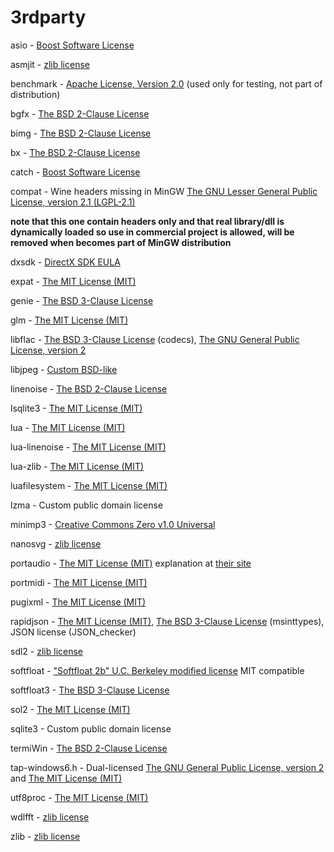 # **3rdparty** #

asio - [Boost Software License](http://www.boost.org/LICENSE_1_0.txt)

asmjit - [zlib license](http://opensource.org/licenses/Zlib)

benchmark - [Apache License, Version 2.0](http://opensource.org/licenses/Apache-2.0) (used only for testing, not part of distribution)

bgfx - [The BSD 2-Clause License](http://opensource.org/licenses/BSD-2-Clause)

bimg - [The BSD 2-Clause License](http://opensource.org/licenses/BSD-2-Clause)

bx - [The BSD 2-Clause License](http://opensource.org/licenses/BSD-2-Clause)

catch - [Boost Software License](http://www.boost.org/LICENSE_1_0.txt)

compat - Wine headers missing in MinGW [The GNU Lesser General Public License, version 2.1 (LGPL-2.1)](http://opensource.org/licenses/LGPL-2.1)

**note that this one contain headers only and that real library/dll is dynamically loaded so use in commercial project is allowed, will be removed when becomes part of MinGW distribution**

dxsdk - [DirectX SDK EULA](https://github.com/mamedev/mame/blob/master/3rdparty/dxsdk/Documentation/License%20Agreements/DirectX%20SDK%20EULA.txt)

expat - [The MIT License (MIT)](http://opensource.org/licenses/MIT)

genie - [The BSD 3-Clause License](http://opensource.org/licenses/BSD-3-Clause)

glm - [The MIT License (MIT)](http://opensource.org/licenses/MIT)

libflac - [The BSD 3-Clause License](http://opensource.org/licenses/BSD-3-Clause) (codecs), [The GNU General Public License, version 2](https://opensource.org/licenses/GPL-2.0)

libjpeg - [Custom BSD-like](https://github.com/numenta/nupic/blob/master/external/licenses/LICENSE.libjpeg-6b.txt)

linenoise - [The BSD 2-Clause License](http://opensource.org/licenses/BSD-2-Clause)

lsqlite3 - [The MIT License (MIT)](http://opensource.org/licenses/MIT)

lua - [The MIT License (MIT)](http://opensource.org/licenses/MIT)

lua-linenoise - [The MIT License (MIT)](http://opensource.org/licenses/MIT)

lua-zlib - [The MIT License (MIT)](http://opensource.org/licenses/MIT)

luafilesystem - [The MIT License (MIT)](http://opensource.org/licenses/MIT)

lzma - Custom public domain license

minimp3 - [Creative Commons Zero v1.0 Universal](https://creativecommons.org/publicdomain/zero/1.0/)

nanosvg - [zlib license](http://opensource.org/licenses/Zlib)

portaudio - [The MIT License (MIT)](http://opensource.org/licenses/MIT) explanation at [their site](http://www.portaudio.com/license.html)

portmidi - [The MIT License (MIT)](http://opensource.org/licenses/MIT)

pugixml - [The MIT License (MIT)](http://opensource.org/licenses/MIT)

rapidjson - [The MIT License (MIT)](http://opensource.org/licenses/MIT), [The BSD 3-Clause License](http://opensource.org/licenses/BSD-3-Clause) (msinttypes), JSON license (JSON_checker)

sdl2 - [zlib license](http://opensource.org/licenses/Zlib)

softfloat - ["Softfloat 2b" U.C. Berkeley modified license](https://github.com/mamedev/mame/blob/master/3rdparty/softfloat/README.txt) MIT compatible

softfloat3 - [The BSD 3-Clause License](http://opensource.org/licenses/BSD-3-Clause)

sol2 - [The MIT License (MIT)](http://opensource.org/licenses/MIT)

sqlite3 - Custom public domain license

termiWin - [The BSD 2-Clause License](http://opensource.org/licenses/BSD-2-Clause)

tap-windows6.h - Dual-licensed [The GNU General Public License, version 2](https://opensource.org/licenses/GPL-2.0) and [The MIT License (MIT)](http://opensource.org/licenses/MIT)

utf8proc - [The MIT License (MIT)](http://opensource.org/licenses/MIT)

wdlfft - [zlib license](http://opensource.org/licenses/Zlib)

zlib - [zlib license](http://opensource.org/licenses/Zlib)
